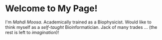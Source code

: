 # Welcome to My Page!

I'm *Mahdi Moosa*. Academically trained as a Biophysicist. Would like to think myself as a *self-taught* Bioinformatician. Jack of many trades ... (the rest is left to *imagination*)!
